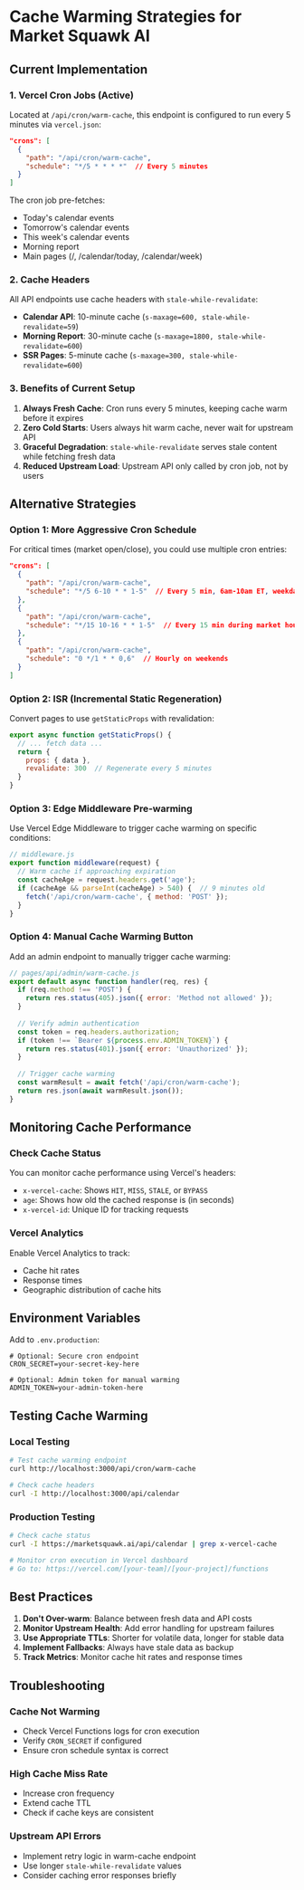 # Cache Warming Strategies for Market Squawk AI

## Current Implementation

### 1. **Vercel Cron Jobs** (Active)
Located at `/api/cron/warm-cache`, this endpoint is configured to run every 5 minutes via `vercel.json`:

```json
"crons": [
  {
    "path": "/api/cron/warm-cache",
    "schedule": "*/5 * * * *"  // Every 5 minutes
  }
]
```

The cron job pre-fetches:
- Today's calendar events
- Tomorrow's calendar events  
- This week's calendar events
- Morning report
- Main pages (/, /calendar/today, /calendar/week)

### 2. **Cache Headers**
All API endpoints use cache headers with `stale-while-revalidate`:

- **Calendar API**: 10-minute cache (`s-maxage=600, stale-while-revalidate=59`)
- **Morning Report**: 30-minute cache (`s-maxage=1800, stale-while-revalidate=600`)
- **SSR Pages**: 5-minute cache (`s-maxage=300, stale-while-revalidate=600`)

### 3. **Benefits of Current Setup**

1. **Always Fresh Cache**: Cron runs every 5 minutes, keeping cache warm before it expires
2. **Zero Cold Starts**: Users always hit warm cache, never wait for upstream API
3. **Graceful Degradation**: `stale-while-revalidate` serves stale content while fetching fresh data
4. **Reduced Upstream Load**: Upstream API only called by cron job, not by users

## Alternative Strategies

### Option 1: More Aggressive Cron Schedule
For critical times (market open/close), you could use multiple cron entries:

```json
"crons": [
  {
    "path": "/api/cron/warm-cache",
    "schedule": "*/5 6-10 * * 1-5"  // Every 5 min, 6am-10am ET, weekdays
  },
  {
    "path": "/api/cron/warm-cache",
    "schedule": "*/15 10-16 * * 1-5"  // Every 15 min during market hours
  },
  {
    "path": "/api/cron/warm-cache",
    "schedule": "0 */1 * * 0,6"  // Hourly on weekends
  }
]
```

### Option 2: ISR (Incremental Static Regeneration)
Convert pages to use `getStaticProps` with revalidation:

```javascript
export async function getStaticProps() {
  // ... fetch data ...
  return {
    props: { data },
    revalidate: 300  // Regenerate every 5 minutes
  }
}
```

### Option 3: Edge Middleware Pre-warming
Use Vercel Edge Middleware to trigger cache warming on specific conditions:

```javascript
// middleware.js
export function middleware(request) {
  // Warm cache if approaching expiration
  const cacheAge = request.headers.get('age');
  if (cacheAge && parseInt(cacheAge) > 540) {  // 9 minutes old
    fetch('/api/cron/warm-cache', { method: 'POST' });
  }
}
```

### Option 4: Manual Cache Warming Button
Add an admin endpoint to manually trigger cache warming:

```javascript
// pages/api/admin/warm-cache.js
export default async function handler(req, res) {
  if (req.method !== 'POST') {
    return res.status(405).json({ error: 'Method not allowed' });
  }
  
  // Verify admin authentication
  const token = req.headers.authorization;
  if (token !== `Bearer ${process.env.ADMIN_TOKEN}`) {
    return res.status(401).json({ error: 'Unauthorized' });
  }
  
  // Trigger cache warming
  const warmResult = await fetch('/api/cron/warm-cache');
  return res.json(await warmResult.json());
}
```

## Monitoring Cache Performance

### Check Cache Status
You can monitor cache performance using Vercel's headers:

- `x-vercel-cache`: Shows `HIT`, `MISS`, `STALE`, or `BYPASS`
- `age`: Shows how old the cached response is (in seconds)
- `x-vercel-id`: Unique ID for tracking requests

### Vercel Analytics
Enable Vercel Analytics to track:
- Cache hit rates
- Response times
- Geographic distribution of cache hits

## Environment Variables

Add to `.env.production`:

```env
# Optional: Secure cron endpoint
CRON_SECRET=your-secret-key-here

# Optional: Admin token for manual warming
ADMIN_TOKEN=your-admin-token-here
```

## Testing Cache Warming

### Local Testing
```bash
# Test cache warming endpoint
curl http://localhost:3000/api/cron/warm-cache

# Check cache headers
curl -I http://localhost:3000/api/calendar
```

### Production Testing
```bash
# Check cache status
curl -I https://marketsquawk.ai/api/calendar | grep x-vercel-cache

# Monitor cron execution in Vercel dashboard
# Go to: https://vercel.com/[your-team]/[your-project]/functions
```

## Best Practices

1. **Don't Over-warm**: Balance between fresh data and API costs
2. **Monitor Upstream Health**: Add error handling for upstream failures
3. **Use Appropriate TTLs**: Shorter for volatile data, longer for stable data
4. **Implement Fallbacks**: Always have stale data as backup
5. **Track Metrics**: Monitor cache hit rates and response times

## Troubleshooting

### Cache Not Warming
- Check Vercel Functions logs for cron execution
- Verify `CRON_SECRET` if configured
- Ensure cron schedule syntax is correct

### High Cache Miss Rate
- Increase cron frequency
- Extend cache TTL
- Check if cache keys are consistent

### Upstream API Errors
- Implement retry logic in warm-cache endpoint
- Use longer `stale-while-revalidate` values
- Consider caching error responses briefly